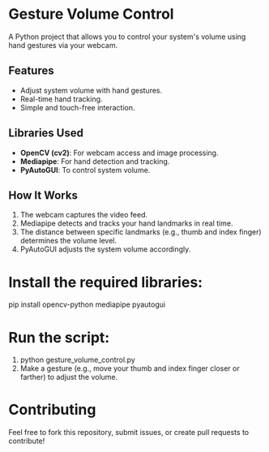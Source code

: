# Gesture Volume Control  

A Python project that allows you to control your system's volume using hand gestures via your webcam.  

## Features  
- Adjust system volume with hand gestures.  
- Real-time hand tracking.  
- Simple and touch-free interaction.  

## Libraries Used  
- **OpenCV (cv2)**: For webcam access and image processing.  
- **Mediapipe**: For hand detection and tracking.  
- **PyAutoGUI**: To control system volume.  

## How It Works  
1. The webcam captures the video feed.  
2. Mediapipe detects and tracks your hand landmarks in real time.  
3. The distance between specific landmarks (e.g., thumb and index finger) determines the volume level.  
4. PyAutoGUI adjusts the system volume accordingly.  

# Install the required libraries:
pip install opencv-python mediapipe pyautogui  

# Run the script:
1. python gesture_volume_control.py
2. Make a gesture (e.g., move your thumb and index finger closer or farther) to adjust the volume.


# Contributing

Feel free to fork this repository, submit issues, or create pull requests to contribute!

